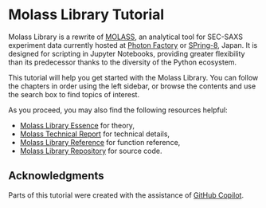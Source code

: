 # Molass Library Tutorial

Molass Library is a rewrite of [MOLASS](https://www.jstage.jst.go.jp/article/biophysico/20/1/20_e200001/_article), an analytical tool for SEC-SAXS experiment data currently hosted at [Photon Factory](https://pfwww.kek.jp/saxs/MOLASS.html) or [SPring-8](http://www.spring8.or.jp/en/), Japan. It is designed for scripting in Jupyter Notebooks, providing greater flexibility than its predecessor thanks to the diversity of the Python ecosystem.

This tutorial will help you get started with the Molass Library. You can follow the chapters in order using the left sidebar, or browse the contents and use the search box to find topics of interest.

As you proceed, you may also find the following resources helpful:

* [Molass Library Essence](https://nshimizu0721.github.io/molass-essence/) for theory,
* [Molass Technical Report](https://freesemt.github.io/molass-technical/) for technical details,
* [Molass Library Reference](https://nshimizu0721.github.io/molass-library/) for function reference,
* [Molass Library Repository](https://github.com/nshimizu0721/molass-library) for source code.

## Acknowledgments

Parts of this tutorial were created with the assistance of [GitHub Copilot](https://github.com/features/copilot).
